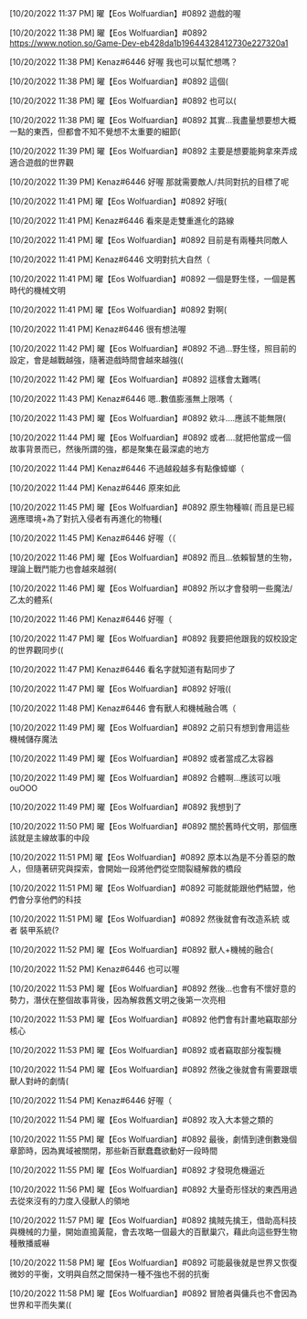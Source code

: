 
[10/20/2022 11:37 PM] 曜【Eos Wolfuardian】#0892
遊戲的喔


[10/20/2022 11:38 PM] 曜【Eos Wolfuardian】#0892
https://www.notion.so/Game-Dev-eb428da1b19644328412730e227320a1


[10/20/2022 11:38 PM] Kenaz#6446
好喔 我也可以幫忙想嗎？


[10/20/2022 11:38 PM] 曜【Eos Wolfuardian】#0892
這個(


[10/20/2022 11:38 PM] 曜【Eos Wolfuardian】#0892
也可以(


[10/20/2022 11:38 PM] 曜【Eos Wolfuardian】#0892
其實...我盡量想要想大概一點的東西，但都會不知不覺想不太重要的細節(


[10/20/2022 11:39 PM] 曜【Eos Wolfuardian】#0892
主要是想要能夠拿來弄成適合遊戲的世界觀


[10/20/2022 11:39 PM] Kenaz#6446
好喔 那就需要敵人/共同對抗的目標了呢


[10/20/2022 11:41 PM] 曜【Eos Wolfuardian】#0892
好哦(


[10/20/2022 11:41 PM] Kenaz#6446
看來是走雙重進化的路線


[10/20/2022 11:41 PM] 曜【Eos Wolfuardian】#0892
目前是有兩種共同敵人


[10/20/2022 11:41 PM] Kenaz#6446
文明對抗大自然（


[10/20/2022 11:41 PM] 曜【Eos Wolfuardian】#0892
一個是野生怪，一個是舊時代的機械文明


[10/20/2022 11:41 PM] 曜【Eos Wolfuardian】#0892
對啊(


[10/20/2022 11:41 PM] Kenaz#6446
很有想法喔


[10/20/2022 11:42 PM] 曜【Eos Wolfuardian】#0892
不過...野生怪，照目前的設定，會是越戰越強，隨著遊戲時間會越來越強((


[10/20/2022 11:42 PM] 曜【Eos Wolfuardian】#0892
這樣會太難嗎(


[10/20/2022 11:43 PM] Kenaz#6446
嗯..數值膨漲無上限嗎（


[10/20/2022 11:43 PM] 曜【Eos Wolfuardian】#0892
欸斗....應該不能無限(


[10/20/2022 11:44 PM] 曜【Eos Wolfuardian】#0892
或者....就把他當成一個故事背景而已，然後所謂的強，都是聚集在最深處的地方


[10/20/2022 11:44 PM] Kenaz#6446
不過越殺越多有點像蟑螂（


[10/20/2022 11:44 PM] Kenaz#6446
原來如此


[10/20/2022 11:45 PM] 曜【Eos Wolfuardian】#0892
原生物種嘛(
而且是已經適應環境+為了對抗入侵者有再進化的物種(


[10/20/2022 11:45 PM] Kenaz#6446
好喔（（


[10/20/2022 11:46 PM] 曜【Eos Wolfuardian】#0892
而且...依賴智慧的生物，理論上戰鬥能力也會越來越弱(


[10/20/2022 11:46 PM] 曜【Eos Wolfuardian】#0892
所以才會發明一些魔法/乙太的體系(


[10/20/2022 11:46 PM] Kenaz#6446
好喔（


[10/20/2022 11:47 PM] 曜【Eos Wolfuardian】#0892
我要把他跟我的奴校設定的世界觀同步((


[10/20/2022 11:47 PM] Kenaz#6446
看名字就知道有點同步了


[10/20/2022 11:47 PM] 曜【Eos Wolfuardian】#0892
好哦((


[10/20/2022 11:48 PM] Kenaz#6446
會有獸人和機械融合嗎（


[10/20/2022 11:49 PM] 曜【Eos Wolfuardian】#0892
之前只有想到會用這些機械儲存魔法


[10/20/2022 11:49 PM] 曜【Eos Wolfuardian】#0892
或者當成乙太容器


[10/20/2022 11:49 PM] 曜【Eos Wolfuardian】#0892
合體啊...應該可以哦ouOOO


[10/20/2022 11:49 PM] 曜【Eos Wolfuardian】#0892
我想到了


[10/20/2022 11:50 PM] 曜【Eos Wolfuardian】#0892
關於舊時代文明，那個應該就是主線故事的中段


[10/20/2022 11:51 PM] 曜【Eos Wolfuardian】#0892
原本以為是不分善惡的敵人，但隨著研究與探索，會開始一段將他們從空間裂縫解救的橋段


[10/20/2022 11:51 PM] 曜【Eos Wolfuardian】#0892
可能就能跟他們結盟，他們會分享他們的科技


[10/20/2022 11:51 PM] 曜【Eos Wolfuardian】#0892
然後就會有改造系統 或者 裝甲系統(?


[10/20/2022 11:52 PM] 曜【Eos Wolfuardian】#0892
獸人+機械的融合(


[10/20/2022 11:52 PM] Kenaz#6446
也可以喔


[10/20/2022 11:53 PM] 曜【Eos Wolfuardian】#0892
然後...也會有不懷好意的勢力，潛伏在整個故事背後，因為解救舊文明之後第一次亮相


[10/20/2022 11:53 PM] 曜【Eos Wolfuardian】#0892
他們會有計畫地竊取部分核心


[10/20/2022 11:53 PM] 曜【Eos Wolfuardian】#0892
或者竊取部分複製機


[10/20/2022 11:54 PM] 曜【Eos Wolfuardian】#0892
然後之後就會有需要跟壞獸人對峙的劇情(


[10/20/2022 11:54 PM] Kenaz#6446
好喔（


[10/20/2022 11:54 PM] 曜【Eos Wolfuardian】#0892
攻入大本營之類的


[10/20/2022 11:55 PM] 曜【Eos Wolfuardian】#0892
最後，劇情到達倒數幾個章節時，因為異域被關閉，那些新百獸蠢蠢欲動好一段時間


[10/20/2022 11:55 PM] 曜【Eos Wolfuardian】#0892
才發現危機逼近


[10/20/2022 11:56 PM] 曜【Eos Wolfuardian】#0892
大量奇形怪狀的東西用過去從來沒有的力度入侵獸人的領地


[10/20/2022 11:57 PM] 曜【Eos Wolfuardian】#0892
擒賊先擒王，借助高科技與機械的力量，開始直搗黃龍，會去攻略一個最大的百獸巢穴，藉此向這些野生物種散播威嚇


[10/20/2022 11:58 PM] 曜【Eos Wolfuardian】#0892
可能最後就是世界又恢復微妙的平衡，文明與自然之間保持一種不強也不弱的抗衡


[10/20/2022 11:58 PM] 曜【Eos Wolfuardian】#0892
冒險者與傭兵也不會因為世界和平而失業((
